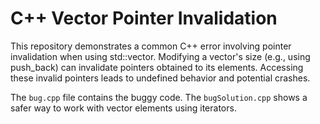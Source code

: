 # C++ Vector Pointer Invalidation
This repository demonstrates a common C++ error involving pointer invalidation when using std::vector. Modifying a vector's size (e.g., using push_back) can invalidate pointers obtained to its elements.  Accessing these invalid pointers leads to undefined behavior and potential crashes.

The `bug.cpp` file contains the buggy code.  The `bugSolution.cpp` shows a safer way to work with vector elements using iterators.